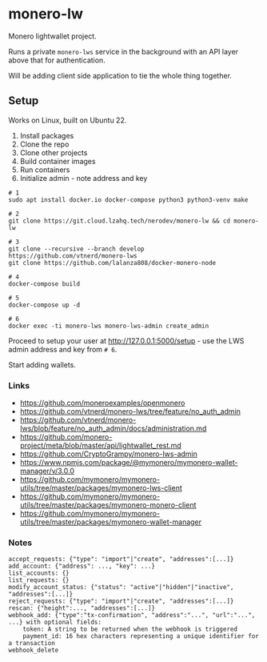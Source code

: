 # monero-lw

Monero lightwallet project.

Runs a private `monero-lws` service in the background with an API layer above that for authentication.

Will be adding client side application to tie the whole thing together.

## Setup

Works on Linux, built on Ubuntu 22.

1. Install packages
2. Clone the repo
3. Clone other projects
4. Build container images
5. Run containers
6. Initialize admin - note address and key

```
# 1
sudo apt install docker.io docker-compose python3 python3-venv make

# 2
git clone https://git.cloud.lzahq.tech/nerodev/monero-lw && cd monero-lw

# 3
git clone --recursive --branch develop https://github.com/vtnerd/monero-lws
git clone https://github.com/lalanza808/docker-monero-node

# 4
docker-compose build

# 5
docker-compose up -d

# 6
docker exec -ti monero-lws monero-lws-admin create_admin
```

Proceed to setup your user at http://127.0.0.1:5000/setup - use the LWS admin address and key from `# 6`.

Start adding wallets.


### Links

* https://github.com/moneroexamples/openmonero
* https://github.com/vtnerd/monero-lws/tree/feature/no_auth_admin
* https://github.com/vtnerd/monero-lws/blob/feature/no_auth_admin/docs/administration.md
* https://github.com/monero-project/meta/blob/master/api/lightwallet_rest.md
* https://github.com/CryptoGrampy/monero-lws-admin
* https://www.npmjs.com/package/@mymonero/mymonero-wallet-manager/v/3.0.0
* https://github.com/mymonero/mymonero-utils/tree/master/packages/mymonero-lws-client
* https://github.com/mymonero/mymonero-utils/tree/master/packages/mymonero-monero-client
* https://github.com/mymonero/mymonero-utils/tree/master/packages/mymonero-wallet-manager

### Notes

```
accept_requests: {"type": "import"|"create", "addresses":[...]}
add_account: {"address": ..., "key": ...}
list_accounts: {}
list_requests: {}
modify_account_status: {"status": "active"|"hidden"|"inactive", "addresses":[...]}
reject_requests: {"type": "import"|"create", "addresses":[...]}
rescan: {"height":..., "addresses":[...]}
webhook_add: {"type":"tx-confirmation", "address":"...", "url":"...", ...} with optional fields:
    token: A string to be returned when the webhook is triggered
    payment_id: 16 hex characters representing a unique identifier for a transaction
webhook_delete
```
